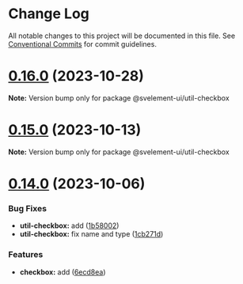 # Change Log

All notable changes to this project will be documented in this file.
See [Conventional Commits](https://conventionalcommits.org) for commit guidelines.

# [0.16.0](https://github.com/koory1st/svelement-ui/compare/v0.15.8...v0.16.0) (2023-10-28)

**Note:** Version bump only for package @svelement-ui/util-checkbox

# [0.15.0](https://github.com/koory1st/svelement-ui/compare/v0.14.4...v0.15.0) (2023-10-13)

**Note:** Version bump only for package @svelement-ui/util-checkbox

# [0.14.0](https://github.com/koory1st/svelement-ui/compare/v0.13.12...v0.14.0) (2023-10-06)

### Bug Fixes

* **util-checkbox:** add ([1b58002](https://github.com/koory1st/svelement-ui/commit/1b580021aacafacf1d723d9182a2a23839ee1552))
* **util-checkbox:** fix name and type ([1cb271d](https://github.com/koory1st/svelement-ui/commit/1cb271d2056ac24e240158422e925225da44bf2f))

### Features

* **checkbox:** add ([6ecd8ea](https://github.com/koory1st/svelement-ui/commit/6ecd8ea688103787bc1831beb5a2d685b90ff49b))

